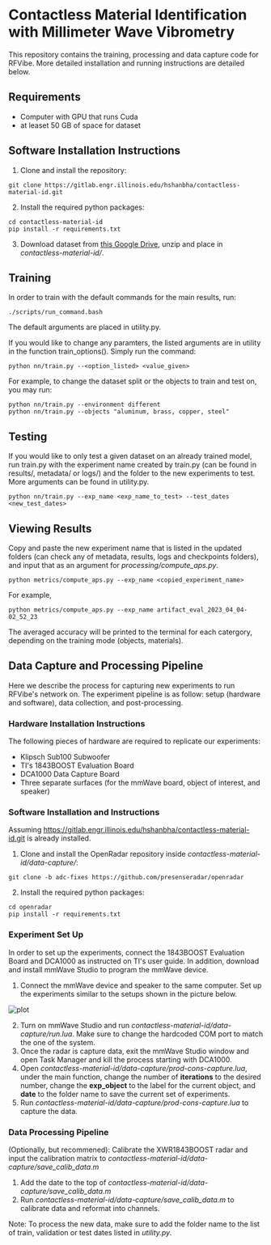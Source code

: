 # Contactless Material Identification with Millimeter Wave Vibrometry
This repository contains the training, processing and data capture code for RFVibe. More detailed installation and running instructions are detailed below.

## Requirements
- Computer with GPU that runs Cuda
- at leaset 50 GB of space for dataset
## Software Installation Instructions
1. Clone and install the repository:
```
git clone https://gitlab.engr.illinois.edu/hshanbha/contactless-material-id.git
```
2. Install the required python packages:
```
cd contactless-material-id
pip install -r requirements.txt
```
3. Download dataset from [this Google Drive](https://drive.google.com/drive/folders/1QHKSPK9nfHmPVjcHXf1ZVb9CegpqqyEz?usp=sharing), unzip and place in *contactless-material-id/*.
## Training
In order to train with the default commands for the main results, run:
```
./scripts/run_command.bash
```
The default arguments are placed in utility.py. 

If you would like to change any paramters, the listed arguments are in utility in the function train_options(). Simply run the command:
```
python nn/train.py --<option_listed> <value_given>
```
For example, to change the dataset split or the objects to train and test on, you may run:
```
python nn/train.py --environment different 
python nn/train.py --objects "aluminum, brass, copper, steel"
```

## Testing
If you would like to only test a given dataset on an already trained model, run train.py with the experiment name created by train.py (can be found in results/, metadata/ or logs/) and the folder to the new experiments to test. More arguments can be found in utility.py.
```
python nn/train.py --exp_name <exp_name_to_test> --test_dates <new_test_dates>
```
## Viewing Results
Copy and paste the new experiment name that is listed in the updated folders (can check any of metadata, results, logs and checkpoints folders), and input that as an argument for *processing/compute_aps.py*.
```
python metrics/compute_aps.py --exp_name <copied_experiment_name>
```
For example, 
```
python metrics/compute_aps.py --exp_name artifact_eval_2023_04_04-02_52_23
```
The averaged accuracy will be printed to the terminal for each catergory, depending on the training mode (objects, materials).

## Data Capture and Processing Pipeline
Here we describe the process for capturing new experiments to run RFVibe's network on. The experiment pipeline is as follow: setup (hardware and software), data collection, and post-processing.

### Hardware Installation Instructions
The following pieces of hardware are required to replicate our experiments:
- Klipsch Sub100 Subwoofer
- TI's 1843BOOST Evaluation Board
- DCA1000 Data Capture Board
- Three separate surfaces (for the mmWave board, object of interest, and speaker)

### Software Installation and Instructions
Assuming https://gitlab.engr.illinois.edu/hshanbha/contactless-material-id.git is already installed.
1. Clone and install the OpenRadar repository inside *contactless-material-id/data-capture/*:
```
git clone -b adc-fixes https://github.com/presenseradar/openradar
```
2. Install the required python packages:
```
cd openradar
pip install -r requirements.txt
```

### Experiment Set Up
In order to set up the experiments, connect the 1843BOOST Evaluation Board and DCA1000 as instructed on TI's user guide. In addition, download and install mmWave Studio to program the mmWave device. 

1. Connect the mmWave device and speaker to the same computer. Set up the experiments similar to the setups shown in the picture below. 

![plot](https://github.com/hshanbha/contactless-mat-id/blob/main/images/setup.png?raw=true)

2. Turn on mmWave Studio and run *contactless-material-id/data-capture/run.lua*. Make sure to change the hardcoded COM port to match the one of the system. 
3. Once the radar is capture data, exit the mmWave Studio window and open Task Manager and kill the process starting with DCA1000. 
4. Open *contactless-material-id/data-capture/prod-cons-capture.lua*, under the main function, change the number of **iterations** to the desired number, change the **exp_object** to the label for the current object, and **date** to the folder name to save the current set of experiments. 
5. Run *contactless-material-id/data-capture/prod-cons-capture.lua* to capture the data.

### Data Processing Pipeline
(Optionally, but recommened): Calibrate the XWR1843BOOST radar and input the calibration matrix to *contactless-material-id/data-capture/save_calib_data.m*
1. Add the date to the top of *contactless-material-id/data-capture/save_calib_data.m*
2. Run *contactless-material-id/data-capture/save_calib_data.m* to calibrate data and reformat into channels. 

Note: To process the new data, make sure to add the folder name to the list of train, validation or test dates listed in *utility.py*.